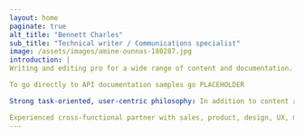 ```yaml
---
layout: home
paginate: true
alt_title: "Bennett Charles"
sub_title: "Technical writer / Communications specialist"
image: /assets/images/amine-ounnas-180287.jpg
introduction: |
Writing and editing pro for a wide range of content and documentation.  I write for a broad range of audiences, including developers, users, customers. I love working across teams and demystifying complexity.

To go directly to API documentation samples go PLACEHOLDER

Strong task-oriented, user-centric philosophy: In addition to content and writing, I have managed customer-to-product team feedback loop, drove input to roadmap, performed customer development interviews, and developed user journeys and prototypes.

Experienced cross-functional partner with sales, product, design, UX, marketing, engineering.
---
```


